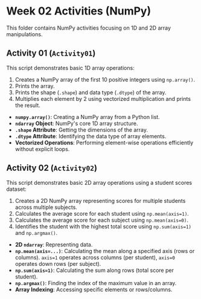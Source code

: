 # Week 02 Activities (NumPy)

This folder contains NumPy activities focusing on 1D and 2D array manipulations.

## Activity 01 (`Activity01`)

This script demonstrates basic 1D array operations:
1.  Creates a NumPy array of the first 10 positive integers using `np.array()`.
2.  Prints the array.
3.  Prints the shape (`.shape`) and data type (`.dtype`) of the array.
4.  Multiplies each element by 2 using vectorized multiplication and prints the result.


*   **`numpy.array()`**: Creating a NumPy array from a Python list.
*   **`ndarray` Object**: NumPy's core 1D array structure.
*   **`.shape` Attribute**: Getting the dimensions of the array.
*   **`.dtype` Attribute**: Identifying the data type of array elements.
*   **Vectorized Operations**: Performing element-wise operations efficiently without explicit loops.

## Activity 02 (`Activity02`)

This script demonstrates basic 2D array operations using a student scores dataset:
1.  Creates a 2D NumPy array representing scores for multiple students across multiple subjects.
2.  Calculates the average score for each student using `np.mean(axis=1)`.
3.  Calculates the average score for each subject using `np.mean(axis=0)`.
4.  Identifies the student with the highest total score using `np.sum(axis=1)` and `np.argmax()`.


*   **2D `ndarray`**: Representing data.
*   **`np.mean(axis=...)`**: Calculating the mean along a specified axis (rows or columns). `axis=1` operates across columns (per student), `axis=0` operates down rows (per subject).
*   **`np.sum(axis=1)`**: Calculating the sum along rows (total score per student).
*   **`np.argmax()`**: Finding the index of the maximum value in an array.
*   **Array Indexing**: Accessing specific elements or rows/columns.
